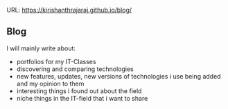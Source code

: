 URL:  https://kirishanthrajaraj.github.io/blog/

## Blog

I will mainly write about:
* portfolios for my IT-Classes
* discovering and comparing technologies
* new features, updates, new versions of technologies i use being added and my opinion to them
* interesting things i found out about the field
* niche things in the IT-field that i want to share
